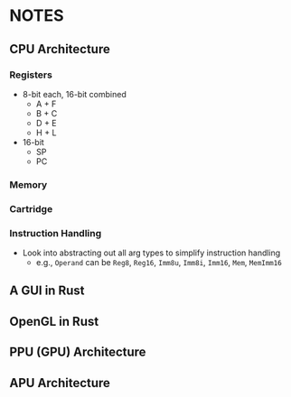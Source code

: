 # NOTES

## CPU Architecture

### Registers

* 8-bit each, 16-bit combined
    * A + F
    * B + C
    * D + E
    * H + L
* 16-bit
    * SP
    * PC

### Memory


### Cartridge

### Instruction Handling

* Look into abstracting out all arg types to simplify instruction handling
    * e.g., `Operand` can be `Reg8`, `Reg16`, `Imm8u`, `Imm8i`, `Imm16`, `Mem`, `MemImm16`

## A GUI in Rust


## OpenGL in Rust


## PPU (GPU) Architecture


## APU Architecture
